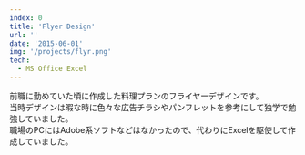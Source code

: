 ```yaml
---
index: 0
title: 'Flyer Design'
url: ''
date: '2015-06-01'
img: '/projects/flyr.png'
tech:
  - MS Office Excel
---
```


前職に勤めていた頃に作成した料理プランのフライヤーデザインです。  
当時デザインは暇な時に色々な広告チラシやパンフレットを参考にして独学で勉強していました。  
職場のPCにはAdobe系ソフトなどはなかったので、代わりにExcelを駆使して作成していました。